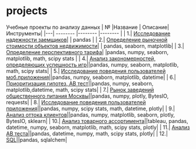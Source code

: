 # projects
Учебные проекты по анализу данных 
| № |Название | Описание| Инструменты|
|---| -------- |-------- |-------- |
| 1.| [Исследование надежности заемщиков](https://github.com/MorshihinaAnna/Projects/blob/main/%D0%98%D1%81%D1%81%D0%BB%D0%B5%D0%B4%D0%BE%D0%B2%D0%B0%D0%BD%D0%B8%D0%B5%20%D0%BD%D0%B0%D0%B4%D0%B5%D0%B6%D0%BD%D0%BE%D1%81%D1%82%D0%B8%20%D0%B7%D0%B0%D0%B5%D0%BC%D1%89%D0%B8%D0%BA%D0%BE%D0%B2/%D0%98%D1%81%D1%81%D0%BB%D0%B5%D0%B4%D0%BE%D0%B2%D0%B0%D0%BD%D0%B8%D0%B5%20%D0%BD%D0%B0%D0%B4%D0%B5%D0%B6%D0%BD%D0%BE%D1%81%D1%82%D0%B8%20%D0%B7%D0%B0%D0%B5%D0%BC%D1%89%D0%B8%D0%BA%D0%BE%D0%B2.ipynb)|   | pandas  |
| 2.| [Определение рыночной стоимости объектов недвижимости]()|   |  pandas, seaborn, matplotlib|
| 3.| [Определение перспективного тарифа]()| |pandas, numpy, seaborn, matplotlib, math, scipy stats |
| 4.| [Анализ закономерностей, определяющих успешность игр]()||pandas, numpy, seaborn, matplotlib, math, scipy stats|
| 5.| [Исследование поведения пользователей моб.приложения]()||pandas, numpy, seaborn, matplotlib, datetime|
| 6.| [Приоритизация гипотез,  АB тест]()||pandas, numpy, seaborn, matplotlib,datetime, math, scipy stats|
| 7.| [Рынок заведений общественного питания Москвы]()||pandas, numpy, plotly, BytesIO, requests|
| 8.| [Исследование поведения пользователей приложения]()||pandas, numpy, scipy stats, math, datetime, plotly|
| 9.| [Анализ оттока клиентов]()||pandas, numpy, matplotlib, seaborn, plotly, BytesIO, sklearn|
| 10.| [Анализ товарного ассортимента]()||tableau, pandas, datetime, numpy, seaborn, matplotlib, math, scipy stats, plotly|
| 11.| [Анализ AB теста]()||pandas, datetime, numpy, math,  scipy stats, plotly|
| 12.| [SQL]()||pandas, sqlalchem|
